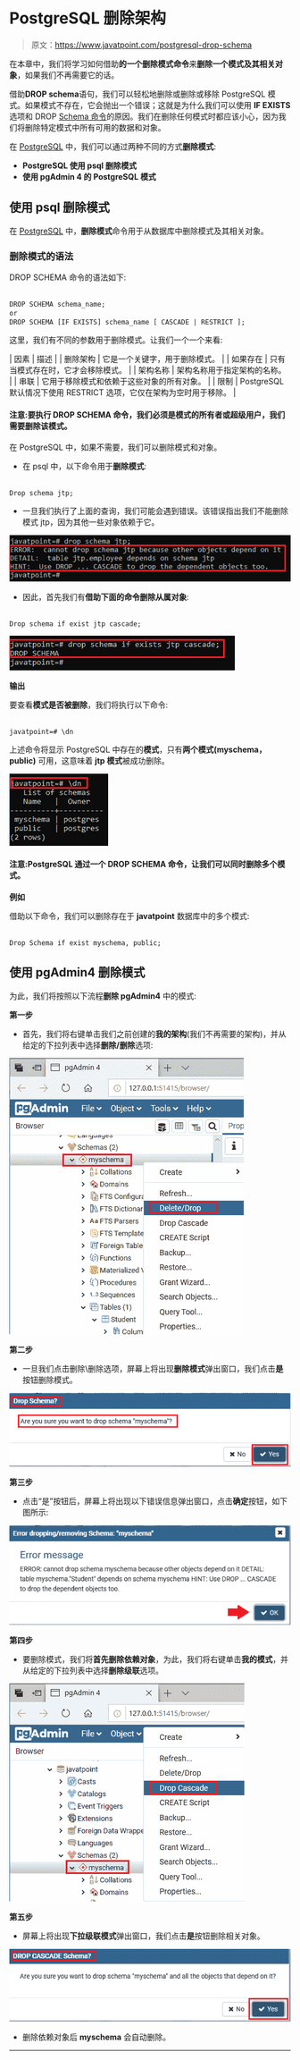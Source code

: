 # PostgreSQL 删除架构

> 原文：<https://www.javatpoint.com/postgresql-drop-schema>

在本章中，我们将学习如何借助**的一个删除模式命令**来**删除一个模式及其相关对象**，如果我们不再需要它的话。

借助**DROP schema**语句，我们可以轻松地删除或删除或移除 PostgreSQL 模式。如果模式不存在，它会抛出一个错误；这就是为什么我们可以使用 **IF EXISTS** 选项和 DROP [Schema 命令](https://www.javatpoint.com/postgresql-schema)的原因。我们在删除任何模式时都应该小心，因为我们将删除特定模式中所有可用的数据和对象。

在 [PostgreSQL](https://www.javatpoint.com/postgresql-tutorial) 中，我们可以通过两种不同的方式**删除模式**:

*   **PostgreSQL 使用 psql 删除模式**
*   **使用 pgAdmin 4 的 PostgreSQL 模式**

## 使用 psql 删除模式

在 [PostgreSQL](https://www.javatpoint.com/postgresql-tutorial) 中，**删除模式**命令用于从数据库中删除模式及其相关对象。

### 删除模式的语法

DROP SCHEMA 命令的语法如下:

```

DROP SCHEMA schema_name;
or
DROP SCHEMA [IF EXISTS] schema_name [ CASCADE | RESTRICT ];

```

这里，我们有不同的参数用于删除模式。让我们一个一个来看:

| 因素 | 描述 |
| 删除架构 | 它是一个关键字，用于删除模式。 |
| 如果存在 | 只有当模式存在时，它才会移除模式。 |
| 架构名称 | 架构名称用于指定架构的名称。 |
| 串联 | 它用于移除模式和依赖于这些对象的所有对象。 |
| 限制 | PostgreSQL 默认情况下使用 RESTRICT 选项，它仅在架构为空时用于移除。 |

#### 注意:要执行 DROP SCHEMA 命令，我们必须是模式的所有者或超级用户，我们需要删除该模式。

在 PostgreSQL 中，如果不需要，我们可以删除模式和对象。

*   在 psql 中，以下命令用于**删除模式**:

```

Drop schema jtp;

```

*   一旦我们执行了上面的查询，我们可能会遇到错误。该错误指出我们不能删除模式 jtp，因为其他一些对象依赖于它。

![PostgreSQL Drop Schema](img/b0a41a12f5b4cc4c2f7fd092b84d8740.png)

*   因此，首先我们有**借助下面的命令删除从属对象**:

```

Drop schema if exist jtp cascade;

```

![PostgreSQL Drop Schema](img/0912e1a9127b2cff7f5a791b04ffe17c.png)

**输出**

要查看**模式是否被删除**，我们将执行以下命令:

```

javatpoint=# \dn

```

上述命令将显示 PostgreSQL 中存在的**模式**，只有**两个模式(myschema，public)** 可用，这意味着 **jtp 模式**被成功删除。

![PostgreSQL Drop Schema](img/9397543ff88b519506f1b1d55e973d00.png)

#### 注意:PostgreSQL 通过一个 DROP SCHEMA 命令，让我们可以同时删除多个模式。

**例如**

借助以下命令，我们可以删除存在于 **javatpoint** 数据库中的多个模式:

```

Drop Schema if exist myschema, public;

```

## 使用 pgAdmin4 删除模式

为此，我们将按照以下流程**删除 pgAdmin4** 中的模式:

**第一步**

*   首先，我们将右键单击我们之前创建的**我的架构**(我们不再需要的架构)，并从给定的下拉列表中选择**删除/删除**选项:

![PostgreSQL Drop Schema](img/48273c893a6fd0a6e6162810412de113.png)

**第二步**

*   一旦我们点击删除\删除选项，屏幕上将出现**删除模式**弹出窗口，我们点击**是**按钮删除模式。

![PostgreSQL Drop Schema](img/05bb7abf7a05428607232a1e3bd8cacf.png)

**第三步**

*   点击“是”按钮后，屏幕上将出现以下错误信息弹出窗口，点击**确定**按钮，如下图所示:

![PostgreSQL Drop Schema](img/a017492439c159739d44ee6ac7758905.png)

**第四步**

*   要删除模式，我们将**首先删除依赖对象**，为此，我们将右键单击**我的模式**，并从给定的下拉列表中选择**删除级联**选项。

![PostgreSQL Drop Schema](img/06082d97e8426e70405b3f1336fbca2b.png)

**第五步**

*   屏幕上将出现**下拉级联模式**弹出窗口，我们点击**是**按钮删除相关对象。

![PostgreSQL Drop Schema](img/143f9e820672b788a748c64cb717ff5b.png)

*   删除依赖对象后 **myschema** 会自动删除。

* * *